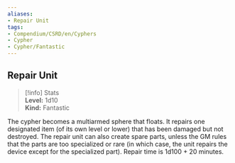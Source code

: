 ```yaml
---
aliases:
- Repair Unit
tags:
- Compendium/CSRD/en/Cyphers
- Cypher
- Cypher/Fantastic
---
```


  
## Repair Unit  
>[!info] Stats  
> **Level:** 1d10  
> **Kind:** Fantastic
  
The cypher becomes a multiarmed sphere that floats. It repairs one designated item (of its own level or lower) that has been damaged but not destroyed. The repair unit can also create spare parts, unless the GM rules that the parts are too specialized or rare (in which case, the unit repairs the device except for the specialized part). Repair time is 1d100 + 20 minutes.